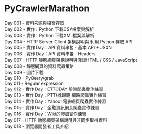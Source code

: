 # PyCrawlerMarathon

Day 001 - 資料來源與檔案存取  
Day 002 - 實作：Python 下載CSV檔案與解析  
Day 003 - 實作：Python 下載XML檔案與解析  
Day 004 - HTTP Server-Client 架構說明與 利用 Python 存取 API  
Day 005 - 實作 Day：API 資料串接 - 基本 API + JSON  
Day 006 - 實作 Day：API 資料串接 - Headers  
Day 007 - HTTP 靜態網頁架構說明與淺談HTML / CSS / JavaScript  
Day 008 - 靜態網頁的資料爬蟲策略  
Day 009 - 圖片下載  
Day 010 - PyQuery/grab  
Day 011 - Regular expression  
Day 012 - 實作 Day：ETTODAY 靜態爬蟲實作練習  
Day 013 - 實作 Day：PTT(批踢踢)網路爬蟲實作練習  
Day 014 - 實作 Day：Yahoo! 電影網頁爬蟲實作練習  
Day 015 - 實作 Day：金融資訊網頁爬蟲實作練習  
Day 016 - 實作 Day：Wiki的爬蟲實作練習  
Day 017 - HTTP 動態網頁架構說明與非同步取得資料  
Day 018 - 瀏覽器開發者工具介紹  
